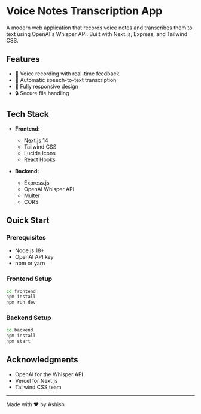 # Voice Notes Transcription App

A modern web application that records voice notes and transcribes them to text using OpenAI's Whisper API. Built with Next.js, Express, and Tailwind CSS.


## Features

- 🎤 Voice recording with real-time feedback
- 📝 Automatic speech-to-text transcription
- 📱 Fully responsive design
- 🔒 Secure file handling

## Tech Stack

- **Frontend:**
  - Next.js 14
  - Tailwind CSS
  - Lucide Icons
  - React Hooks

- **Backend:**
  - Express.js
  - OpenAI Whisper API
  - Multer
  - CORS

## Quick Start

### Prerequisites

- Node.js 18+
- OpenAI API key
- npm or yarn

### Frontend Setup

```bash
cd frontend
npm install
npm run dev
```

### Backend Setup

```bash
cd backend
npm install
npm start
```


## Acknowledgments

- OpenAI for the Whisper API
- Vercel for Next.js
- Tailwind CSS team

---
Made with ❤️ by Ashish